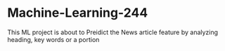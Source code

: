 # Machine-Learning-244
This ML project is about to Preidict the News article feature by analyzing heading, key words or a portion

